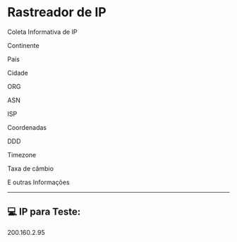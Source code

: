 # Rastreador de IP
 Coleta Informativa de IP

Continente

País

Cidade

ORG

ASN

ISP

Coordenadas

DDD

Timezone

Taxa de câmbio 

E outras Informações

-------------------------

💻 IP para Teste:
-----
200.160.2.95


